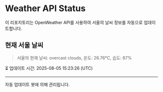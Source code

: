 
# Weather API Status

이 리포지토리는 OpenWeather API를 사용하여 서울의 날씨 정보를 자동으로 업데이트합니다.

## 현재 서울 날씨
> 서울의 현재 날씨: overcast clouds, 온도: 26.76°C, 습도: 87%

⏳ 업데이트 시간: 2025-08-05 15:23:26 (UTC)

---
자동 업데이트 봇에 의해 관리됩니다.
